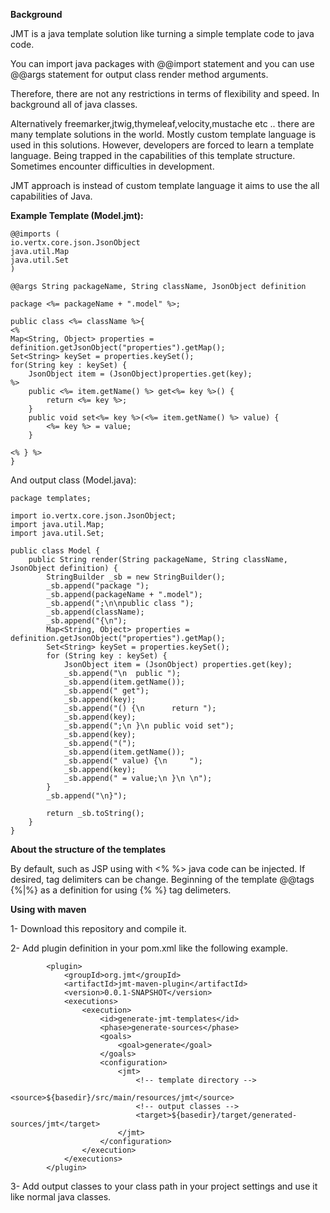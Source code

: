 **Background**

JMT is a java template solution like turning a simple template code to java code.

You can import java packages with @@import statement and you can use @@args statement for output class render method arguments.

Therefore, there are not any restrictions in terms of flexibility and speed. In background all of java classes.

Alternatively freemarker,jtwig,thymeleaf,velocity,mustache etc .. there are many template solutions in the world.
Mostly custom template language is used in this solutions.
However, developers are forced to learn a template language. Being trapped in the capabilities of this template structure. Sometimes encounter difficulties in development.

JMT approach is instead of custom template language it aims to use the all capabilities of Java.

**Example Template (Model.jmt):**

    @@imports (
    io.vertx.core.json.JsonObject
    java.util.Map
    java.util.Set
    )
    
    @@args String packageName, String className, JsonObject definition
    
    package <%= packageName + ".model" %>;
    
    public class <%= className %>{
    <%
    Map<String, Object> properties = definition.getJsonObject("properties").getMap();
    Set<String> keySet = properties.keySet();
    for(String key : keySet) {
    	JsonObject item = (JsonObject)properties.get(key);
    %>
    	public <%= item.getName() %> get<%= key %>() {
    		return <%= key %>;
    	}
    	public void set<%= key %>(<%= item.getName() %> value) {
    		<%= key %> = value;
    	}
    	
    <% } %>
    }

And output class (Model.java):

    package templates;

    import io.vertx.core.json.JsonObject;
    import java.util.Map;
    import java.util.Set;

    public class Model {
        public String render(String packageName, String className, JsonObject definition) {
            StringBuilder _sb = new StringBuilder();
            _sb.append("package ");
            _sb.append(packageName + ".model");
            _sb.append(";\n\npublic class ");
            _sb.append(className);
            _sb.append("{\n");
            Map<String, Object> properties = definition.getJsonObject("properties").getMap();
            Set<String> keySet = properties.keySet();
            for (String key : keySet) {
                JsonObject item = (JsonObject) properties.get(key);
                _sb.append("\n	public ");
                _sb.append(item.getName());
                _sb.append(" get");
                _sb.append(key);
                _sb.append("() {\n		return ");
                _sb.append(key);
                _sb.append(";\n	}\n	public void set");
                _sb.append(key);
                _sb.append("(");
                _sb.append(item.getName());
                _sb.append(" value) {\n		");
                _sb.append(key);
                _sb.append(" = value;\n	}\n	\n");
            }
            _sb.append("\n}");

            return _sb.toString();
        }
    }

**About the structure of the templates**

By default, such as JSP using with <% %> java code can be injected. If desired, tag delimiters can be change. Beginning of the template @@tags {%|%} as a definition for using {% %} tag delimeters.

**Using with maven**

1- Download this repository and compile it.

2- Add plugin definition in your pom.xml like the following example.

			<plugin>
				<groupId>org.jmt</groupId>
				<artifactId>jmt-maven-plugin</artifactId>
				<version>0.0.1-SNAPSHOT</version>
				<executions>
					<execution>
						<id>generate-jmt-templates</id>
						<phase>generate-sources</phase>
						<goals>
							<goal>generate</goal>
						</goals>
						<configuration>
							<jmt>
                                <!-- template directory -->
								<source>${basedir}/src/main/resources/jmt</source>
                                <!-- output classes -->
								<target>${basedir}/target/generated-sources/jmt</target>
							</jmt>
						</configuration>
					</execution>
				</executions>
			</plugin>

3- Add output classes to your class path in your project settings and use it like normal java classes.
